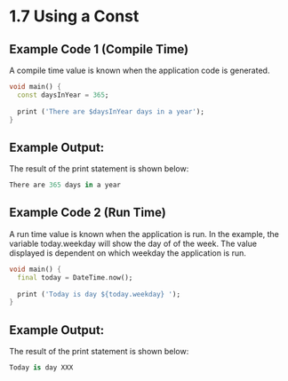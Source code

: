 # 1.7 Using a Const

## Example Code 1 (Compile Time)

A compile time value is known when the application code is generated.

```dart
void main() {
  const daysInYear = 365;
  
  print ('There are $daysInYear days in a year');
}

```

## Example Output:

The result of the print statement is shown below:

```dart
There are 365 days in a year
```


## Example Code 2 (Run Time)

A run time value is known when the application is run.
In the example, the variable today.weekday will show the day of of the week. 
The value displayed is dependent on which weekday the application is run.

```dart
void main() {
  final today = DateTime.now();
  
  print ('Today is day ${today.weekday} ');
}

```

## Example Output:

The result of the print statement is shown below:

```dart
Today is day XXX
```
